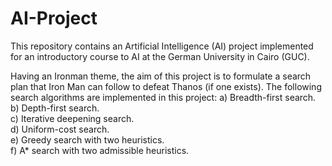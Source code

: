 # AI-Project
This repository contains an Artificial Intelligence (AI) project implemented for an introductory course to AI at the German University in Cairo (GUC).

Having an Ironman theme, the aim of this project is to formulate a search plan that Iron Man can follow to defeat Thanos (if
one exists). The following search algorithms are implemented in this project:
a) Breadth-first search.  
b) Depth-first search.  
c) Iterative deepening search.  
d) Uniform-cost search.  
e) Greedy search with two heuristics.  
f) A* search with two admissible heuristics.
